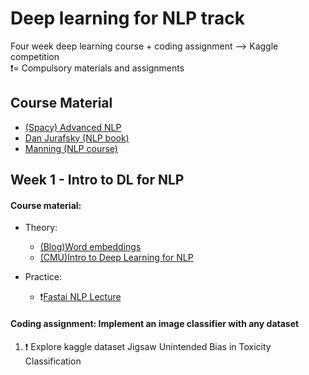 # Deep learning for NLP track
Four week deep learning course + coding assignment --> Kaggle competition <br>
:exclamation:= Compulsory materials and assignments

## Course Material
- [(Spacy) Advanced NLP](https://course.spacy.io/)
- [Dan Jurafsky (NLP book)](https://web.stanford.edu/~jurafsky/slp3/)
- [Manning (NLP course)](http://web.stanford.edu/class/cs224n/)
## Week 1 - Intro to DL for NLP
#### Course material: 
- Theory:
  - [(Blog)Word embeddings](https://lilianweng.github.io/lil-log/2017/10/15/learning-word-embedding.html)
  - [(CMU)Intro to Deep Learning for NLP](https://www.youtube.com/watch?v=pmcXgNTuHnk)
  
- Practice:
  - :exclamation:[Fastai NLP Lecture](https://course.fast.ai/videos/?lesson=4) 

#### Coding assignment: Implement an image classifier with any dataset

1. :exclamation: Explore kaggle dataset Jigsaw Unintended Bias in Toxicity Classification
